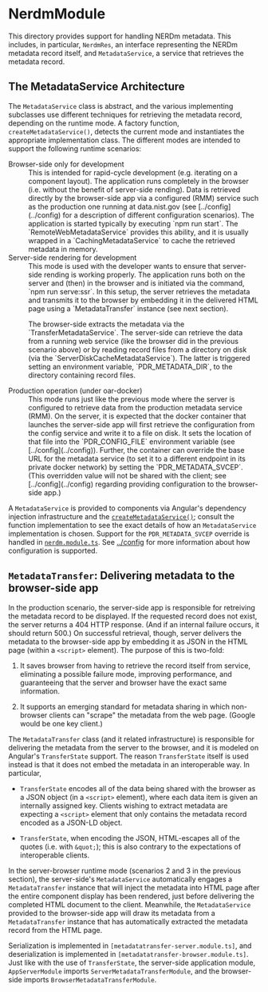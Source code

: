 # NerdmModule

This directory provides support for handling NERDm metadata. This includes, in
particular, `NerdmRes`, an interface representing the NERDm metadata record
itself, and `MetadataService`, a service that retrieves the metadata record.

## The MetadataService Architecture

The `MetadataService` class is abstract, and the various implementing
subclasses use different techniques for retrieving the metadata record,
depending on the runtime mode.  A factory function, `createMetadataService()`,
detects the current mode and instantiates the appropriate implementation
class.  The different modes are intended to support the following runtime
scenarios: 

<dl>
  <dt> Browser-side only for development </dt>
  <dd> This is intended for rapid-cycle development (e.g. iterating on a
       component layout).  The application runs completely in the browser
       (i.e. without the benefit of server-side rending).  Data is retrieved
       directly by the browser-side app via a configured (RMM) service such as
       the production one running at data.nist.gov (see [../config](../config)
       for a description of different configuration scenarios).  The
       application is started typically by executing `npm run start`.  The
       `RemoteWebMetadataService` provides this ability, and it is usually
       wrapped in a `CachingMetadataService` to cache the retrieved metadata in
       memory. 
       </dd>

  <dt> Server-side rendering for development </dt>
  <dd> This mode is used with the developer wants to ensure that server-side
       rending is working properly.  The application runs both on the server
       and (then) in the browser and is initiated via the command,
       `npm run serve:ssr`.  In this setup, the server retrieves the metadata
       and transmits it to the browser by embedding it in the delivered HTML
       page using a `MetadataTransfer` instance (see next section).
       <p>
       The browser-side extracts the metadata via the `TransferMetadataService`.
       The server-side can retrieve the data from a running web service (like
       the browser did in the previous scenario above) or by reading record
       files from a directory on disk (via the `ServerDiskCacheMetadataService`).
       The latter is triggered setting an environment variable,
       `PDR_METADATA_DIR`, to the directory containing record files.  </dd>

  <dt> Production operation (under oar-docker) </dt>
  <dd> This mode runs just like the previous mode where the server is
       configured to retrieve data from the production metadata service (RMM).
       On the server, it is expected that the docker container that launches
       the server-side app will first retrieve the configuration from the
       config service and write it to a file on disk.  It sets the location of
       that file into the `PDR_CONFIG_FILE` environment variable (see
       [../config](../config)).  Further, the container can override the base
       URL for the metadata service (to set it to a different endpoint in its
       private docker network) by setting the `PDR_METADATA_SVCEP`.  (This
       overridden value will not be shared with the client; see
       [../config](../config) regarding providing configuration to the
       browser-side app.) 
</dl>

A `MetadataService` is provided to components via Angular's dependency
injection infrastructure and the
[`createMetadataService()`](nerdm.service.ts#L218); consult the function
implementation to see the exact details of how an `MetadataService`
implementation is chosen.  Support for the `PDR_METADATA_SVCEP` override is
handled in [`nerdm.module.ts`](nerdm.module.ts).  See [../config](../config)
for more information about how configuration is supported.

## `MetadataTransfer`: Delivering metadata to the browser-side app

In the production scenario, the server-side app is responsible for retreiving
the metadata record to be displayed.  If the requested record does not exist,
the server returns a 404 HTTP response.  (And if an internal failure occurs, it
should return 500.)  On successful retrieval, though, server delivers the
metadata to the browser-side app by embedding it as JSON in the HTML page
(within a `<script>` element).  The purpose of this is two-fold:

  1. It saves browser from having to retrieve the record itself from service,
     eliminating a possible failure mode, improving performance, and
     guaranteeing that the server and browser have the exact same information.

  2. It supports an emerging standard for metadata sharing in which non-browser
     clients can "scrape" the metadata from the web page.  (Google would be one
     key client.)

The `MetadataTransfer` class (and it related infrastructure) is responsible for
delivering the metadata from the server to the browser, and it is modeled on
Angular's `TransferState` support.  The reason `TransferState` itself is used
instead is that it does not embed the metadata in an interoperable way.  In
particular,

   * `TransferState` encodes all of the data being shared with the browser as a
     JSON object (in a `<script>` element), where each data item is given an
     internally assigned key.  Clients wishing to extract metadata are
     expecting a `<script>` element that only contains the metadata record
     encoded as a JSON-LD object.

   * `TransferState`, when encoding the JSON, HTML-escapes all of the quotes
     (i.e. with `&quot;`); this is also contrary to the expectations of
     interoperable clients.  

In the server-browser runtime mode (scenarios 2 and 3 in the previous section),
the server-side's `MetadataService` automatically engages a `MetadataTransfer`
instance that will inject the metadata into HTML page after the entire
component display has been rendered, just before delivering the completed HTML
document to the client.  Meanwhile, the `MetadataService` provided to the
browser-side app will draw its metadata from a `MetadataTransfer` instance that
has automatically extracted the metadata record from the HTML page.

Serialization is implemented in `[metadatatransfer-server.module.ts]`, and
deserialization is implemented in `[metadatatransfer-browser.module.ts]`.  Just
like with the use of `TransferState`, the server-side application module,
`AppServerModule` imports `ServerMetadataTransferModule`, and the browser-side
imports `BrowserMetadataTransferModule`.


